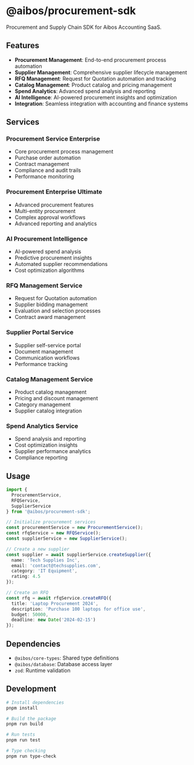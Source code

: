 # @aibos/procurement-sdk

Procurement and Supply Chain SDK for Aibos Accounting SaaS.

## Features

- **Procurement Management**: End-to-end procurement process automation
- **Supplier Management**: Comprehensive supplier lifecycle management
- **RFQ Management**: Request for Quotation automation and tracking
- **Catalog Management**: Product catalog and pricing management
- **Spend Analytics**: Advanced spend analysis and reporting
- **AI Intelligence**: AI-powered procurement insights and optimization
- **Integration**: Seamless integration with accounting and finance systems

## Services

### Procurement Service Enterprise
- Core procurement process management
- Purchase order automation
- Contract management
- Compliance and audit trails
- Performance monitoring

### Procurement Enterprise Ultimate
- Advanced procurement features
- Multi-entity procurement
- Complex approval workflows
- Advanced reporting and analytics

### AI Procurement Intelligence
- AI-powered spend analysis
- Predictive procurement insights
- Automated supplier recommendations
- Cost optimization algorithms

### RFQ Management Service
- Request for Quotation automation
- Supplier bidding management
- Evaluation and selection processes
- Contract award management

### Supplier Portal Service
- Supplier self-service portal
- Document management
- Communication workflows
- Performance tracking

### Catalog Management Service
- Product catalog management
- Pricing and discount management
- Category management
- Supplier catalog integration

### Spend Analytics Service
- Spend analysis and reporting
- Cost optimization insights
- Supplier performance analytics
- Compliance reporting

## Usage

```typescript
import { 
  ProcurementService, 
  RFQService, 
  SupplierService 
} from '@aibos/procurement-sdk';

// Initialize procurement services
const procurementService = new ProcurementService();
const rfqService = new RFQService();
const supplierService = new SupplierService();

// Create a new supplier
const supplier = await supplierService.createSupplier({
  name: 'Tech Supplies Inc',
  email: 'contact@techsupplies.com',
  category: 'IT Equipment',
  rating: 4.5
});

// Create an RFQ
const rfq = await rfqService.createRFQ({
  title: 'Laptop Procurement 2024',
  description: 'Purchase 100 laptops for office use',
  budget: 50000,
  deadline: new Date('2024-02-15')
});
```

## Dependencies

- `@aibos/core-types`: Shared type definitions
- `@aibos/database`: Database access layer
- `zod`: Runtime validation

## Development

```bash
# Install dependencies
pnpm install

# Build the package
pnpm run build

# Run tests
pnpm run test

# Type checking
pnpm run type-check
``` 